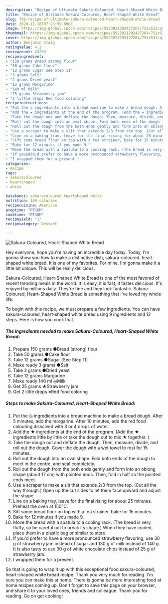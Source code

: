 ```yaml
---
description: "Recipe of Ultimate Sakura-Coloured, Heart-Shaped White Bread"
title: "Recipe of Ultimate Sakura-Coloured, Heart-Shaped White Bread"
slug: 701-recipe-of-ultimate-sakura-coloured-heart-shaped-white-bread
date: 2020-11-18T07:23:59.898Z
image: https://img-global.cpcdn.com/recipes/5923921292427264/751x532cq70/sakura-coloured-heart-shaped-white-bread-recipe-main-photo.jpg
thumbnail: https://img-global.cpcdn.com/recipes/5923921292427264/751x532cq70/sakura-coloured-heart-shaped-white-bread-recipe-main-photo.jpg
cover: https://img-global.cpcdn.com/recipes/5923921292427264/751x532cq70/sakura-coloured-heart-shaped-white-bread-recipe-main-photo.jpg
author: Benjamin Craig
ratingvalue: 4.2
reviewcount: 43239
recipeingredient:
- "150 grams Bread strong flour"
- "50 grams Cake flour"
- "12 grams Sugar See Step 11"
- "3 grams Salt"
- "2 grams Dried yeast"
- "12 grams Margarine"
- "140 ml Milk"
- "25 grams Strawberry jam"
- "2 little drops Red food coloring"
recipeinstructions:
- "Put the ◎ ingredients into a bread machine to make a bread dough. After 5 minutes, add the margarine. After 10 minutes, add the red food colouring dissolved with 3 or 4 drops of water."
- "Add the ★ ingredients at the end of the program. (Add the ★ ingredients little by little or take the dough out to mix ★ together. )"
- "Take the dough out and deflate the dough. Then, measure, divide, and roll out the dough. Cover the dough with a wet towel to rest for 15 minutes."
- "Roll out the dough into an oval shape. Fold both ends of the dough to meet in the centre, and seal completely."
- "Roll out the dough from the both ends gently and form into an oblong shape (about 17 cm) with pointed ends. Then, fold in half so the pointed ends meet."
- "Use a scraper to make a slit that extends 2/3 from the top. (Cut all the way through.) Open up the cut sides to let them face upward and adjust the shape."
- "Line on a baking tray, leave for the final rising for about 25 minutes. Preheat the oven at 150℃."
- "Sift some bread flour on top with a tea strainer, bake for 15 minutes."
- "Bake for 12 minutes if you made 9."
- "Move the bread with a spatula to a cooling rack. (The bread is very fluffy, so be careful not to break its shape.) When they have cooled, place them in a plastic bag or similar to store."
- "If you&#39;d prefer to have a more pronounced strawberry flavoring, use 30 g of strawberry jam instead of sugar and 130 g of milk instead of 140 g. It is also tasty to use 30 g of white chocolate chips instead of 25 g of strawberry jam."
- "I wrapped them for a present."
categories:
- Recipe
tags:
- sakuracoloured
- heartshaped
- white

katakunci: sakuracoloured heartshaped white 
nutrition: 189 calories
recipecuisine: American
preptime: "PT16M"
cooktime: "PT38M"
recipeyield: "1"
recipecategory: Dessert

---
```



![Sakura-Coloured, Heart-Shaped White Bread](https://img-global.cpcdn.com/recipes/5923921292427264/751x532cq70/sakura-coloured-heart-shaped-white-bread-recipe-main-photo.jpg)

Hey everyone, hope you're having an incredible day today. Today, I'm gonna show you how to make a distinctive dish, sakura-coloured, heart-shaped white bread. It is one of my favorites. For mine, I'm gonna make it a little bit unique. This will be really delicious.

Sakura-Coloured, Heart-Shaped White Bread is one of the most favored of recent trending meals in the world. It is easy, it is fast, it tastes delicious. It's enjoyed by millions daily. They're fine and they look fantastic. Sakura-Coloured, Heart-Shaped White Bread is something that I've loved my whole life.




To begin with this recipe, we must prepare a few ingredients. You can have sakura-coloured, heart-shaped white bread using 9 ingredients and 12 steps. Here is how you cook that.

<!--inarticleads1-->

##### The ingredients needed to make Sakura-Coloured, Heart-Shaped White Bread:

1. Prepare 150 grams ●Bread (strong) flour
1. Take 50 grams ●Cake flour
1. Take 12 grams ●Sugar (See Step 11)
1. Make ready 3 grams ●Salt
1. Take 2 grams ●Dried yeast
1. Take 12 grams Margarine
1. Make ready 140 ml ◎Milk
1. Get 25 grams ★Strawberry jam
1. Get 2 little drops ※Red food coloring




<!--inarticleads2-->

##### Steps to make Sakura-Coloured, Heart-Shaped White Bread:

1. Put the ◎ ingredients into a bread machine to make a bread dough. After 5 minutes, add the margarine. After 10 minutes, add the red food colouring dissolved with 3 or 4 drops of water.
1. Add the ★ ingredients at the end of the program. (Add the ★ ingredients little by little or take the dough out to mix ★ together. )
1. Take the dough out and deflate the dough. Then, measure, divide, and roll out the dough. Cover the dough with a wet towel to rest for 15 minutes.
1. Roll out the dough into an oval shape. Fold both ends of the dough to meet in the centre, and seal completely.
1. Roll out the dough from the both ends gently and form into an oblong shape (about 17 cm) with pointed ends. Then, fold in half so the pointed ends meet.
1. Use a scraper to make a slit that extends 2/3 from the top. (Cut all the way through.) Open up the cut sides to let them face upward and adjust the shape.
1. Line on a baking tray, leave for the final rising for about 25 minutes. Preheat the oven at 150℃.
1. Sift some bread flour on top with a tea strainer, bake for 15 minutes.
1. Bake for 12 minutes if you made 9.
1. Move the bread with a spatula to a cooling rack. (The bread is very fluffy, so be careful not to break its shape.) When they have cooled, place them in a plastic bag or similar to store.
1. If you&#39;d prefer to have a more pronounced strawberry flavoring, use 30 g of strawberry jam instead of sugar and 130 g of milk instead of 140 g. It is also tasty to use 30 g of white chocolate chips instead of 25 g of strawberry jam.
1. I wrapped them for a present.




So that is going to wrap it up with this exceptional food sakura-coloured, heart-shaped white bread recipe. Thank you very much for reading. I'm sure you can make this at home. There is gonna be more interesting food at home recipes coming up. Don't forget to save this page on your browser, and share it to your loved ones, friends and colleague. Thank you for reading. Go on get cooking!
